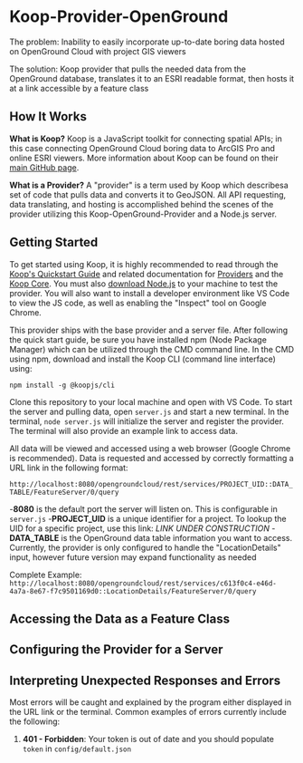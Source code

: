 # Koop-Provider-OpenGround
The problem: Inability to easily incorporate up-to-date boring data hosted on OpenGround Cloud with project GIS viewers

The solution: Koop provider that pulls the needed data from the OpenGround database, translates it to an ESRI readable format, then hosts it at a link accessible by a feature class

## How It Works
**What is Koop?** Koop is a JavaScript toolkit for connecting spatial APIs; in this case connecting OpenGround Cloud boring data to ArcGIS Pro and online ESRI viewers. More information about Koop can be found on their [main GitHub page](https://koopjs.github.io/). 

**What is a Provider?** A "provider" is a term used by Koop which describesa set of code that pulls data and converts it to GeoJSON. All API requesting, data translating, and hosting is accomplished behind the scenes of the provider utilizing this Koop-OpenGround-Provider and a Node.js server.

## Getting Started
To get started using Koop, it is highly recommended to read through the [Koop's Quickstart Guide](https://koopjs.github.io/docs/basics/quickstart) and related documentation for [Providers](https://koopjs.github.io/docs/usage/provider) and the [Koop Core](https://koopjs.github.io/docs/usage/koop-core). You must also [download Node.js](https://nodejs.org/en/download) to your machine to test the provider. You will also want to install a developer environment like VS Code to view the JS code, as well as enabling the "Inspect" tool on Google Chrome.

This provider ships with the base provider and a server file. After following the quick start guide, be sure you have installed npm (Node Package Manager) which can be utilized through the CMD command line. In the CMD using npm, download and install the Koop CLI (command line interface) using: 

`npm install -g @koopjs/cli`

Clone this repository to your local machine and open with VS Code. To start the server and pulling data, open `server.js` and start a new terminal. In the terminal, `node server.js` will initialize the server and register the provider. The terminal will also provide an example link to access data.

All data will be viewed and accessed using a web browser (Google Chrome is recommended). Data is requested and accessed by correctly formatting a URL link in the following format:

`http://localhost:8080/opengroundcloud/rest/services/PROJECT_UID::DATA_TABLE/FeatureServer/0/query`

-**8080** is the default port the server will listen on. This is configurable in `server.js`
-**PROJECT_UID** is a unique identifier for a project. To lookup the UID for a specific project, use this link: *LINK UNDER CONSTRUCTION*
-**DATA_TABLE** is the OpenGround data table information you want to access. Currently, the provider is only configured to handle the "LocationDetails" input, however future version may expand functionality as needed

Complete Example:
`http://localhost:8080/opengroundcloud/rest/services/c613f0c4-e46d-4a7a-8e67-f7c9501169d0::LocationDetails/FeatureServer/0/query`

## Accessing the Data as a Feature Class

## Configuring the Provider for a Server

## Interpreting Unexpected Responses and Errors
Most errors will be caught and explained by the program either displayed in the URL link or the terminal. Common examples of errors currently include the following:

1. **401 - Forbidden**: Your token is out of date and you should populate `token` in `config/default.json`